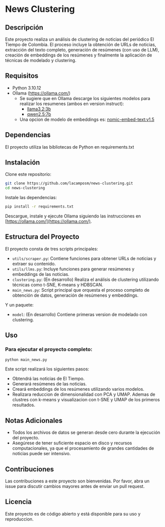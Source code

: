 # News Clustering

## Descripción

Este proyecto realiza un análisis de clustering de noticias del periódico El Tiempo de Colombia. El proceso incluye la obtención de URLs de noticias, extracción del texto completo, generación de resúmenes (con uso de LLM), creación de embeddings de los resúmenes y finalmente la aplicación de técnicas de modelado y clustering.

## Requisitos

- Python 3.10.12
- Ollama (https://ollama.com/)
  - Se sugiere que en Ollama descarge los siguientes modelos para realizar los resumenes (ambos en version instruct): 
      - [llama3.2:3b](https://ollama.com/library/llama3.2)
      - [qwen2.5:7b](https://ollama.com/library/qwen2.5)
  - Una opcion de modelo de embeddings es: [nomic-embed-text:v1.5](https://ollama.com/library/nomic-embed-text:v1.5) 
## Dependencias

El proyecto utiliza las bibliotecas de Python en requirements.txt

## Instalación

Clone este repositorio:

```bash
git clone https://github.com/lacamposm/news-clustering.git
cd news-clustering
```

Instale las dependencias:

```bash
pip install -r requirements.txt
```

Descargue, instale y ejecute Ollama siguiendo las instrucciones en [https://ollama.com/](https://ollama.com/).

## Estructura del Proyecto

El proyecto consta de tres scripts principales:

- `utils/scraper.py`: Contiene funciones para obtener URLs de noticias y extraer su contenido.
- `utils/llms.py`: Incluye funciones para generar resúmenes y embeddings de las noticias.
- `clustering.py`: (En desarrollo) Realiza el análisis de clustering utilizando técnicas como t-SNE, K-means y HDBSCAN.
- `main_news.py`: Script principal que orquesta el proceso completo de obtención de datos, generación de resúmenes y embeddings.

Y un paquete:

- `model`: (En desarrollo) Contiene primeras version de modelado con clustering. 

## Uso

### Para ejecutar el proyecto completo:

```bash
python main_news.py
```

Este script realizará los siguientes pasos:

- Obtendrá las noticias de El Tiempo.
- Generará resúmenes de las noticias.
- Creará embeddings de los resúmenes utilizando varios modelos.
- Realizara reduccion de dimensionalidad con PCA y UMAP. Ademas de clustres con k-means y visualizacion con 
  t-SNE y UMAP de los primeros resultados.

## Notas Adicionales

- Todos los archivos de datos se generan desde cero durante la ejecución del proyecto.
- Asegúrese de tener suficiente espacio en disco y recursos computacionales, ya que el procesamiento de grandes cantidades de noticias puede ser intensivo.

## Contribuciones

Las contribuciones a este proyecto son bienvenidas. Por favor, abra un issue para discutir cambios mayores antes de enviar un pull request.

## Licencia

Este proyecto es de código abierto y está disponible para su uso y reproduccion.
